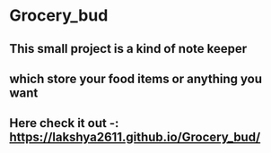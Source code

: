 # Grocery_bud
## This small project is a kind of note keeper
## which store your food items or anything you want
## Here check it out -: https://lakshya2611.github.io/Grocery_bud/
